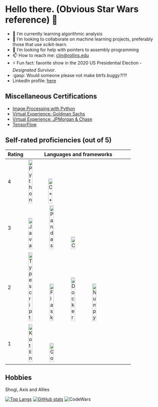 # Hello there. (Obvious Star Wars reference) 👋

- 🌱 I’m currently learning algorithmic analysis
- 👯 I’m looking to collaborate on machine learning projects, preferably those that use scikit-learn.
- 🤔 I’m looking for help with pointers to assembly programming
- 📫 How to reach me: clin@rollins.edu
- ⚡ Fun fact: favorite show in the 2020 US Presidential Election - _Designated Survivor_.
- :gasp: Would someone please not make btrfs *buggy?!?!*
- LinkedIn profile: [here](https://www.linkedin.com/in/charlie-lin-8a2a30196)


## Miscellaneous Certifications

* [Image Processing with Python](https://www.datacamp.com/statement-of-accomplishment/track/0903c21f7f062f4de6ac39c080734596366bcadc)
* [Virtual Experience: Goldman Sachs](https://insidesherpa.s3.amazonaws.com/completion-certificates/Goldman%20Sachs/NPdeQ43o8P9HJmJzg_Goldman%20Sachs_vre2XwfPK4iuAFTxZ_completion_certificate.pdf)
* [Virtual Experience: JPMorgan & Chase](https://insidesherpa.s3.amazonaws.com/completion-certificates/JP%20Morgan/R5iK7HMxJGBgaSbvk_J.P.%20Morgan%20Chase_vre2XwfPK4iuAFTxZ_completion_certificate.pdf)
* [TensorFlow](https://www.linkedin.com/feed/update/urn:li:activity:6846920524858298368/)

## Self-rated proficiencies (out of 5)
|Rating|Languages and frameworks|
|---|---|
|4|<img src="https://cdn.jsdelivr.net/gh/devicons/devicon/icons/python/python-original.svg" alt="Python" width=20% height=20%/><img src="https://cdn.jsdelivr.net/gh/devicons/devicon/icons/cplusplus/cplusplus-original.svg" alt="C++" width=20% height=20%/>|
|3| <img src="https://cdn.jsdelivr.net/gh/devicons/devicon/icons/java/java-original.svg" alt="Java" width=20% height=20%/> <img src="https://cdn.jsdelivr.net/gh/devicons/devicon/icons/pandas/pandas-original.svg" alt="Pandas" width=20% height=20%/> <img src="https://cdn.jsdelivr.net/gh/devicons/devicon/icons/c/c-original.svg" alt="C" width=20% height=20%/>|
|2| <img src="https://cdn.jsdelivr.net/gh/devicons/devicon/icons/typescript/typescript-original.svg" alt="Typescript" width=20% height=20%/> <img src="https://cdn.jsdelivr.net/gh/devicons/devicon/icons/flask/flask-original.svg" alt="Flask" width=20% height=20%/> <img src="https://cdn.jsdelivr.net/gh/devicons/devicon/icons/docker/docker-original.svg " alt="Docker" width=20% height=20%/> <img src="https://cdn.jsdelivr.net/gh/devicons/devicon/icons/numpy/numpy-original.svg" alt="Numpy" width=20% height=20%/>|
|1| <img src="https://cdn.jsdelivr.net/gh/devicons/devicon/icons/kotlin/kotlin-original.svg" alt="Kotlin" width=20% height=20%/> <img src="https://cdn.jsdelivr.net/gh/devicons/devicon/icons/go/go-original-wordmark.svg" alt="Go" width=20% height=20%/>|

## Hobbies
Shogi, Axis and Allies

[![Top Langs](https://github-readme-stats.vercel.app/api/top-langs/?username=clin1234&layout=compact)](https://github.com/anuraghazra/github-readme-stats)
[![GitHub stats](https://github-readme-stats.vercel.app/api?username=clin1234&count_private=true&show_icons=true)](https://github.com/anuraghazra/github-readme-stats)
![CodeWars](https://www.codewars.com/users/clin1234/badges/large)
